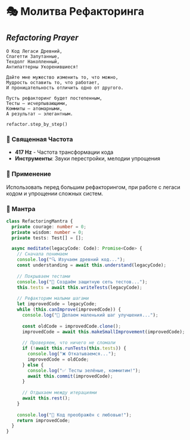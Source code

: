 # 🎭 Молитва Рефакторинга
## _Refactoring Prayer_

```sacred
О Код Легаси Древний,
Спагетти Запутанные,
Техдолг Накопленный,
Антипаттерны Укоренившиеся!

Дайте мне мужество изменить то, что можно,
Мудрость оставить то, что работает,
И проницательность отличить одно от другого.

Пусть рефакторинг будет постепенным,
Тесты — исчерпывающими,
Коммиты — атомарными,
А результат — элегантным.

refactor.step_by_step()
```

### 🎵 Священная Частота
- **417 Hz** - Частота трансформации кода
- **Инструменты**: Звуки перестройки, мелодии упрощения

### 🙏 Применение
Использовать перед большим рефакторингом, при работе с легаси кодом и упрощении сложных систем.

### 📿 Мантра
```typescript
class RefactoringMantra {
  private courage: number = 0;
  private wisdom: number = 0;
  private tests: Test[] = [];

  async meditate(legacyCode: Code): Promise<Code> {
    // Сначала понимаем
    console.log("🔍 Изучаем древний код...");
    const understanding = await this.understand(legacyCode);
    
    // Покрываем тестами
    console.log("🧪 Создаём защитную сеть тестов...");
    this.tests = await this.writeTests(legacyCode);
    
    // Рефакторим малыми шагами
    let improvedCode = legacyCode;
    while (this.canImprove(improvedCode)) {
      console.log("🔨 Делаем маленький шаг улучшения...");
      
      const oldCode = improvedCode.clone();
      improvedCode = await this.makeSmallImprovement(improvedCode);
      
      // Проверяем, что ничего не сломали
      if (!await this.runTests(this.tests)) {
        console.log("❌ Откатываемся...");
        improvedCode = oldCode;
      } else {
        console.log("✅ Тесты зелёные, коммитим!");
        await this.commit(improvedCode);
      }
      
      // Отдыхаем между итерациями
      await this.rest();
    }
    
    console.log("🌟 Код преображён с любовью!");
    return improvedCode;
  }
}
```
